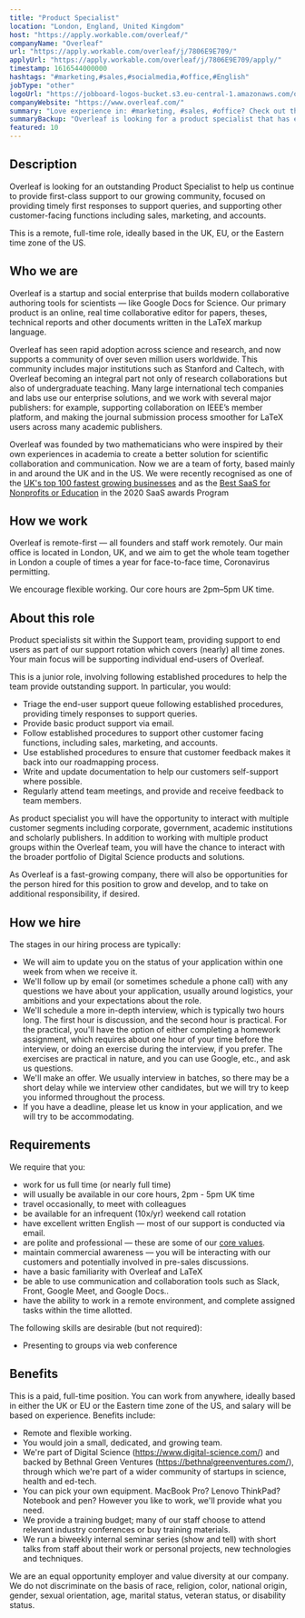 ```yaml
---
title: "Product Specialist"
location: "London, England, United Kingdom"
host: "https://apply.workable.com/overleaf/"
companyName: "Overleaf"
url: "https://apply.workable.com/overleaf/j/7806E9E709/"
applyUrl: "https://apply.workable.com/overleaf/j/7806E9E709/apply/"
timestamp: 1616544000000
hashtags: "#marketing,#sales,#socialmedia,#office,#English"
jobType: "other"
logoUrl: "https://jobboard-logos-bucket.s3.eu-central-1.amazonaws.com/overleaf"
companyWebsite: "https://www.overleaf.com/"
summary: "Love experience in: #marketing, #sales, #office? Check out this job post!"
summaryBackup: "Overleaf is looking for a product specialist that has experience in: #css, #marketing, #sales."
featured: 10
---
```


## Description

Overleaf is looking for an outstanding Product Specialist to help us continue to provide first-class support to our growing community, focused on providing timely first responses to support queries, and supporting other customer-facing functions including sales, marketing, and accounts.

This is a remote, full-time role, ideally based in the UK, EU, or the Eastern time zone of the US.

## Who we are

Overleaf is a startup and social enterprise that builds modern collaborative authoring tools for scientists — like Google Docs for Science. Our primary product is an online, real time collaborative editor for papers, theses, technical reports and other documents written in the LaTeX markup language.

Overleaf has seen rapid adoption across science and research, and now supports a community of over seven million users worldwide. This community includes major institutions such as Stanford and Caltech, with Overleaf becoming an integral part not only of research collaborations but also of undergraduate teaching. Many large international tech companies and labs use our enterprise solutions, and we work with several major publishers: for example, supporting collaboration on IEEE’s member platform, and making the journal submission process smoother for LaTeX users across many academic publishers.

Overleaf was founded by two mathematicians who were inspired by their own experiences in academia to create a better solution for scientific collaboration and communication. Now we are a team of forty, based mainly in and around the UK and in the US. We were recently recognised as one of the [UK's top 100 fastest growing businesses](https://www.overleaf.com/blog/overleaf-recognized-as-one-of-the-uks-top-100-fastest-growing-businesses) and as the [Best SaaS for Nonprofits or Education](https://www.overleaf.com/blog/overleaf-named-2020-saas-awards-winner) in the 2020 SaaS awards Program

## How we work

Overleaf is remote-first — all founders and staff work remotely. Our main office is located in London, UK, and we aim to get the whole team together in London a couple of times a year for face-to-face time, Coronavirus permitting.

We encourage flexible working. Our core hours are 2pm–5pm UK time.

## About this role

Product specialists sit within the Support team, providing support to end users as part of our support rotation which covers (nearly) all time zones. Your main focus will be supporting individual end-users of Overleaf.

This is a junior role, involving following established procedures to help the team provide outstanding support. In particular, you would:

*   Triage the end-user support queue following established procedures, providing timely responses to support queries.
*   Provide basic product support via email.
*   Follow established procedures to support other customer facing functions, including sales, marketing, and accounts.
*   Use established procedures to ensure that customer feedback makes it back into our roadmapping process.
*   Write and update documentation to help our customers self-support where possible.
*   Regularly attend team meetings, and provide and receive feedback to team members.

As product specialist you will have the opportunity to interact with multiple customer segments including corporate, government, academic institutions and scholarly publishers. In addition to working with multiple product groups within the Overleaf team, you will have the chance to interact with the broader portfolio of Digital Science products and solutions.

As Overleaf is a fast-growing company, there will also be opportunities for the person hired for this position to grow and develop, and to take on additional responsibility, if desired.

## How we hire

The stages in our hiring process are typically:

*   We will aim to update you on the status of your application within one week from when we receive it.
*   We'll follow up by email (or sometimes schedule a phone call) with any questions we have about your application, usually around logistics, your ambitions and your expectations about the role.
*   We'll schedule a more in-depth interview, which is typically two hours long. The first hour is discussion, and the second hour is practical. For the practical, you'll have the option of either completing a homework assignment, which requires about one hour of your time before the interview, or doing an exercise during the interview, if you prefer. The exercises are practical in nature, and you can use Google, etc., and ask us questions.
*   We'll make an offer. We usually interview in batches, so there may be a short delay while we interview other candidates, but we will try to keep you informed throughout the process.
*   If you have a deadline, please let us know in your application, and we will try to be accommodating.

## Requirements

We require that you:

*   work for us full time (or nearly full time)
*   will usually be available in our core hours, 2pm - 5pm UK time
*   travel occasionally, to meet with colleagues
*   be available for an infrequent (10x/yr) weekend call rotation
*   have excellent written English — most of our support is conducted via email.
*   are polite and professional — these are some of our [core values](https://www.overleaf.com/about/values).
*   maintain commercial awareness — you will be interacting with our customers and potentially involved in pre-sales discussions.
*   have a basic familiarity with Overleaf and LaTeX
*   be able to use communication and collaboration tools such as Slack, Front, Google Meet, and Google Docs..
*   have the ability to work in a remote environment, and complete assigned tasks within the time allotted.

The following skills are desirable (but not required):

*   Presenting to groups via web conference

## Benefits

This is a paid, full-time position. You can work from anywhere, ideally based in either the UK or EU or the Eastern time zone of the US, and salary will be based on experience. Benefits include:

*   Remote and flexible working.
*   You would join a small, dedicated, and growing team.
*   We're part of Digital Science (https://www.digital-science.com/) and backed by Bethnal Green Ventures (https://bethnalgreenventures.com/), through which we're part of a wider community of startups in science, health and ed-tech.
*   You can pick your own equipment. MacBook Pro? Lenovo ThinkPad? Notebook and pen? However you like to work, we'll provide what you need.
*   We provide a training budget; many of our staff choose to attend relevant industry conferences or buy training materials.
*   We run a biweekly internal seminar series (show and tell) with short talks from staff about their work or personal projects, new technologies and techniques.

We are an equal opportunity employer and value diversity at our company. We do not discriminate on the basis of race, religion, color, national origin, gender, sexual orientation, age, marital status, veteran status, or disability status.
